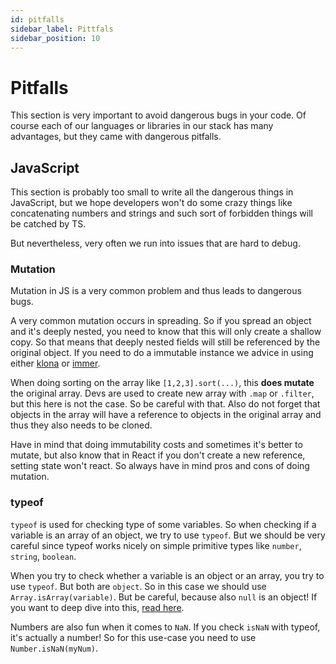 ```yaml
---
id: pitfalls
sidebar_label: Pittfals
sidebar_position: 10
---
```

# Pitfalls
This section is very important to avoid dangerous bugs in your code. Of course each of our languages or libraries in our stack has many advantages, but they came with dangerous pitfalls.

## JavaScript
This section is probably too small to write all the dangerous things in JavaScript, but we hope developers won't do some crazy things like concatenating numbers and strings and such sort of forbidden things will be catched by TS.

But nevertheless, very often we run into issues that are hard to debug.

### Mutation
Mutation in JS is a very common problem and thus leads to dangerous bugs.

A very common mutation occurs in spreading. So if you spread an object and it's deeply nested, you need to know that this will only create a shallow copy. So that means that deeply nested fields will still be referenced by the original object. If you need to do a immutable instance we advice in using either [klona](https://github.com/lukeed/klona) or [immer](https://github.com/immerjs/immer).

When doing sorting on the array like `[1,2,3].sort(...)`, this **does mutate** the original array. Devs are used to create new array with `.map` or `.filter`, but this here is not the case. So be careful with that. Also do not forget that objects in the array will have a reference to objects in the original array and thus they also needs to be cloned.


Have in mind that doing immutability costs and sometimes it's better to mutate, but also know that in React if you don't create a new reference, setting state won't react. So always have in mind pros and cons of doing mutation.


### typeof

`typeof` is used for checking type of some variables. So when checking if a variable is an array of an object, we try to use `typeof`. But we should be very careful since typeof works nicely on simple primitive types like `number`, `string`, `boolean`.

When you try to check whether a variable is an object or an array, you try to use `typeof`. But both are `object`. So in this case we should use `Array.isArray(variable)`. But be careful, because also `null` is an object! If you want to deep dive into this, [read here](https://dmitripavlutin.com/javascript-null/).

Numbers are also fun when it comes to `NaN`. If you check `isNaN` with typeof, it's actually a number! So for this use-case you need to use `Number.isNaN(myNum)`.